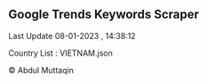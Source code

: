 

## Google Trends Keywords Scraper 
 
Last Update 08-01-2023 , 14:38:12

Country List :
VIETNAM.json



© Abdul Muttaqin 
